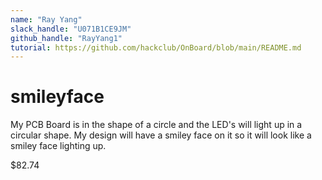 ```yaml
---
name: "Ray Yang"
slack_handle: "U071B1CE9JM"
github_handle: "RayYang1"
tutorial: https://github.com/hackclub/OnBoard/blob/main/README.md
---
```


# smileyface

<!-- Describe your board in 2-3 sentences. What are you making? What will it do? -->

My PCB Board is in the shape of a circle and the LED's will light up in a circular shape. My design will have a smiley face on it so it will look like a smiley face lighting up. 

<!-- How much is it going to cost? -->

$82.74

<!-- Tell us a little bit about your design process. What were some challenges? What helped? ***Totally optional*** -->
